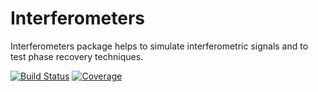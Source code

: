 # Interferometers

Interferometers package helps to simulate interferometric signals and to test phase recovery techniques.

[![Build Status](https://travis-ci.com/gabriellnuness/Interferometers.jl.svg?branch=master)](https://travis-ci.com/gabriellnuness/Interferometers.jl)
[![Coverage](https://codecov.io/gh/gabriellnuness/Interferometers.jl/branch/master/graph/badge.svg)](https://codecov.io/gh/gabriellnuness/Interferometers.jl)
